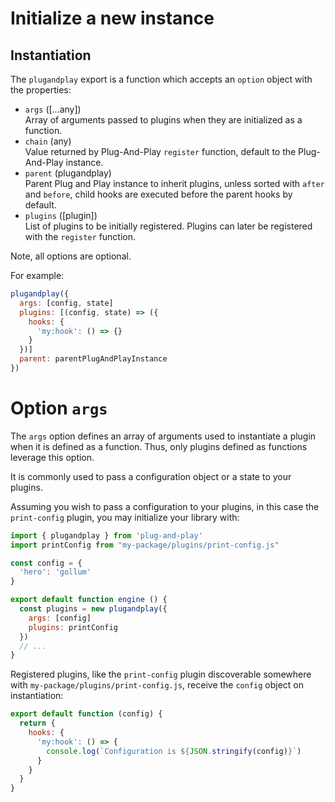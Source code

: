 
# Initialize a new instance

## Instantiation

The `plugandplay` export is a function which accepts an `option` object with the properties:

* `args` ([...any])   
  Array of arguments passed to plugins when they are initialized as a function.
* `chain` (any)   
  Value returned by Plug-And-Play `register` function, default to the Plug-And-Play instance.
* `parent` (plugandplay)   
  Parent Plug and Play instance to inherit plugins, unless sorted with `after` and `before`, child hooks are executed before the parent hooks by default.
* `plugins` ([plugin])   
  List of plugins to be initially registered. Plugins can later be registered with the `register` function.

Note, all options are optional.

For example:

```js
plugandplay({
  args: [config, state]
  plugins: [(config, state) => ({
    hooks: {
      'my:hook': () => {}
    }
  })]
  parent: parentPlugAndPlayInstance
})
```

# Option `args`

The `args` option defines an array of arguments used to instantiate a plugin when it is defined as a function. Thus, only plugins defined as functions leverage this option.

It is commonly used to pass a configuration object or a state to your plugins.

Assuming you wish to pass a configuration to your plugins, in this case the `print-config` plugin, you may initialize your library with:

```js
import { plugandplay } from 'plug-and-play'
import printConfig from "my-package/plugins/print-config.js"

const config = {
  'hero': 'gollum'
}

export default function engine () {
  const plugins = new plugandplay({
    args: [config]
    plugins: printConfig
  })
  // ...
}
```

Registered plugins, like the `print-config` plugin discoverable somewhere with `my-package/plugins/print-config.js`, receive the `config` object on instantiation:

```js
export default function (config) {
  return {
    hooks: {
      'my:hook': () => {
        console.log(`Configuration is ${JSON.stringify(config)}`)
      }
    }
  }
}
```
